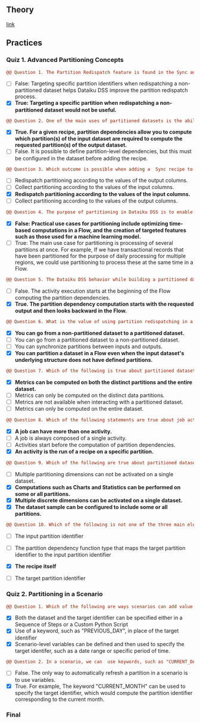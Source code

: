 ## Theory
[link](https://academy.dataiku.com/path/advanced-designer/advanced-partitioning)

## Practices
### Quiz 1. Advanced Partitioning Concepts
``` diff
@@ Question 1. The Partition Redispatch feature is found in the Sync and Prepare recipes. When added to a non-partitioned dataset, the Partition Redispatch feature results in computing all possible partitions within the data, building all partitions at once, regardless of the string value we specify in the Recipe Run options.@@
```
- [ ] False: Targeting specific partition identifiers when redispatching a non-partitioned dataset helps Dataiku DSS improve the partition redispatch process.
- [x] **True: Targeting a specific partition when redispatching a non-partitioned dataset would not be useful.**

``` diff
@@ Question 2. One of the main uses of partitioned datasets is the ability to define partition-level dependencies in recipes.@@
```
- [x] **True. For a given recipe, partition dependencies allow you to compute which partition(s) of the input dataset are required to compute the requested partition(s) of the output dataset.**
- [ ] False. It is possible to define partition-level dependencies, but this must be configured in the dataset before adding the recipe.

``` diff
@@ Question 3. Which outcome is possible when adding a  Sync recipe to a non-partitioned dataset?@@
```
- [ ] Redispatch partitioning according to the values of the output columns.
- [ ] Collect partitioning according to the values of the input columns.
- [x] **Redispatch partitioning according to the values of the input columns.**
- [ ] Collect partitioning according to the values of the output columns.

``` diff
@@ Question 4. The purpose of partitioning in Dataiku DSS is to enable the processing of partitions in parallel.@@
```
- [x] **False: Practical use cases for partitioning include optimizing time-based computations in a Flow, and the creation of targeted features such as those used for a machine learning model.**
- [ ] True: The main use case for partitioning is processing of several partitions at once. For example, If we have transactional records that have been partitioned for the purpose of daily processing for multiple regions, we could use partitioning to process these at the same time in a Flow.

``` diff
@@ Question 5. The Dataiku DSS behavior while building a partitioned dataset can be described as "backwards partition dependency propagation." @@
```
- [ ] False. The activity execution starts at the beginning of the Flow computing the partition dependencies.
- [x] **True. The partition dependency computation starts with the requested output and then looks backward in the Flow.**

``` diff
@@ Question 6. What is the value of using partition redispatching in a Flow? (Select all that apply.)@@
```
- [x] **You can go from a non-partitioned dataset to a partitioned dataset.**
- [ ] You can go from a partitioned dataset to a non-partitioned dataset.
- [ ] You can synchronize partitions between inputs and outputs.
- [x] **You can partition a dataset in a Flow even when the input dataset's underlying structure does not have defined partitions.**

``` diff
@@ Question 7. Which of the following is true about partitioned dataset metrics? (Choose one.)@@
```
- [x] **Metrics can be computed on both the distinct partitions and the entire dataset.**
- [ ] Metrics can only be computed on the distinct data partitions.
- [ ] Metrics are not available when interacting with a partitioned dataset.
- [ ] Metrics can only be computed on the entire dataset.

``` diff
@@ Question 8. Which of the following statements are true about job activities when building partitioned datasets in Dataiku DSS? (Select all that apply.)@@
```
- [x] **A job can have more than one activity.**
- [ ] A job is always composed of a single activity.
- [ ] Activities start before the computation of partition dependencies.
- [x] **An activity is the run of a recipe on a specific partition.**

``` diff
@@ Question 9. Which of the following are true about partitioned datasets in DSS? (Select all that apply.)@@
```
- [ ] Multiple partitioning dimensions can not be activated on a single dataset.
- [x] **Computations such as Charts and Statistics can be performed on some or all partitions.**
- [x] **Multiple discrete dimensions can be activated on a single dataset.**
- [x] **The dataset sample can be configured to include some or all partitions.**

``` diff
@@ Question 10. Which of the following is not one of the three main elements making up the partition dependency computations in Dataiku DSS?@@
```
- [ ] The input partition identifier
- [ ] The partition dependency function type that maps the target partition identifier to the input partition identifier
- [x] **The recipe itself**
- [ ] The target partition identifier


### Quiz 2.  Partitioning in a Scenario
``` diff
@@ Question 1. Which of the following are ways scenarios can add value when building a Flow with partitioned datasets? (Select all that apply.)@@
```
- [x] Both the dataset and the target identifier can be specified either in a Sequence of Steps or a Custom Python Script
- [x] Use of a keyword, such as "PREVIOUS_DAY", in place of the target identifier
- [x] Scenario-level variables can be defined and then used to specify the target identifer, such as a date range or specific period of time.

```diff
@@ Question 2. In a scenario, we can  use keywords, such as "CURRENT_DAY",  to refresh a partition.@@
```
- [ ] False. The only way to automatically refresh a partition in a scenario is to use variables.
- [x] True. For example, The keyword "CURRENT_MONTH" can be used to specify the target identifier, which would compute the partition identifier corresponding to the current month.

### Final
